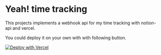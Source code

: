 # Yeah! time tracking

This projects implements a webhook api for my time tracking with notion-api and vercel.

You could deploy it on your own with with following button.

[![Deploy with Vercel](https://vercel.com/button)](https://vercel.com/new/clone?repository-url=https%3A%2F%2Fgithub.com%2Fflashback2k14%2FYeahTimeTracking&env=NOTION_API_TOKEN,NOTION_DB_ID,NOTION_DB_ID_TEST,AUTH_TOKEN&project-name=yeah-time-tracking&repo-name=yeah-time-tracking)